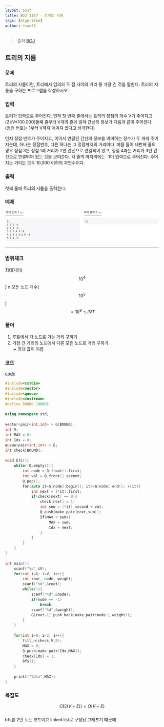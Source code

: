 ```yaml
---
layout: post
title: BOJ 1167 - 트리의 지름   
tags: [Algorithm]
author: hsue66 
---
```


> 출처 [BOJ](https://www.acmicpc.net/problem/1167)

트리의 지름  
--------------
### 문제
트리의 지름이란, 트리에서 임의의 두 점 사이의 거리 중 가장 긴 것을 말한다. 트리의 지름을 구하는 프로그램을 작성하시오.
### 입력
트리가 입력으로 주어진다. 먼저 첫 번째 줄에서는 트리의 정점의 개수 V가 주어지고 (2≤V≤100,000)둘째 줄부터 V개의 줄에 걸쳐 간선의 정보가 다음과 같이 주어진다. (정점 번호는 1부터 V까지 매겨져 있다고 생각한다)

먼저 정점 번호가 주어지고, 이어서 연결된 간선의 정보를 의미하는 정수가 두 개씩 주어지는데, 하나는 정점번호, 다른 하나는 그 정점까지의 거리이다. 예를 들어 네번째 줄의 경우 정점 3은 정점 1과 거리가 2인 간선으로 연결되어 있고, 정점 4과는 거리가 3인 간선으로 연결되어 있는 것을 보여준다. 각 줄의 마지막에는 -1이 입력으로 주어진다. 주어지는 거리는 모두 10,000 이하의 자연수이다.
### 출력
첫째 줄에 트리의 지름을 출력한다.
### 예제 
![문제](/assets/img/postimg/boj1167.png)


* * *
### 범위체크
최대거리($$10^{4}$$) x 모든 노드 개수($$10^{5}$$) $$= 10^{9} \le INT$$
### 풀이
1. 루트에서 각 노드로 가는 거리 구하기  
2. 가장 긴 거리의 노드에서 다른 모든 노드로 거리 구하기  
→ 최대 값이 지름  
### 코드
[code](https://github.com/Hsue66/Algo/blob/master/BOJ/n1167.cpp)

```cpp
#include<cstdio>
#include<vector>
#include<queue>
#include<iostream>
#define BOUND 100001

using namespace std;

vector<pair<int,int> > G[BOUND];
int V;
int MAX = 0;
int Idx = 0;
queue<pair<int,int> > Q;
int check[BOUND];

void bfs(){
	while(!Q.empty()){
		int node = Q.front().first;
		int val = Q.front().second;
		Q.pop();
		for(auto it=G[node].begin(); it!=G[node].end(); ++it){
			int next = (*it).first;
			if(check[next] == 0){
				check[next] = 1;
				int sum = (*it).second + val;
				Q.push(make_pair(next,sum));
				if(MAX < sum){
					MAX = sum;
					Idx = next;
				}
			}
		}
	}
}

int main(){
	scanf("%d",&V);
	for(int i=0; i<V; i++){
		int root, node, weight;
		scanf("%d",&root);
		while(1){
			scanf("%d",&node);
			if(node == -1)
				break;
			scanf("%d",&weight);
			G[root-1].push_back(make_pair(node-1,weight));
		}
	}

	for(int i=0; i<2; i++){
		fill_n(check,V,0);
		MAX = 0;
		Q.push(make_pair(Idx,MAX));
		check[Idx] = 1;
		bfs();
	}

	printf("%d\n",MAX);
}
```
### 복잡도
$$O(2(V+E)) = O(V+E)$$  
bfs를 2번 도는 코드이고 linked list로 구성된 그래프기 때문에
